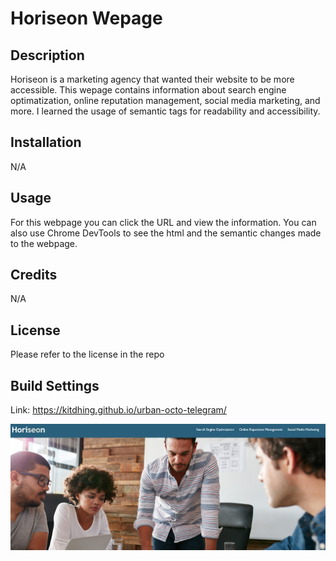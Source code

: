 # Horiseon Wepage

## Description
Horiseon is a marketing agency that wanted their website to be more accessible. This wepage contains information about search engine optimatization, online reputation management, social media marketing, and more. I learned the usage of semantic tags for readability and accessibility. 

## Installation
N/A

## Usage
For this webpage you can click the URL and view the information. You can also use Chrome DevTools to see the html and the semantic changes made to the webpage.

## Credits
N/A

## License 
Please refer to the license in the repo

## Build Settings
Link: https://kitdhing.github.io/urban-octo-telegram/

![image](/assets/images/horiseon.png)
